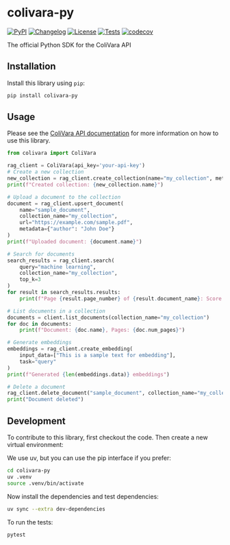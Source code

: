 # colivara-py

[![PyPI](https://img.shields.io/pypi/v/colivara-py.svg)](https://pypi.org/project/colivara-py/)
[![Changelog](https://img.shields.io/github/v/release/tjmlabs/colivara-py?include_prereleases&label=changelog)](https://github.com/tjmlabs/colivara-py/releases)
[![License](https://img.shields.io/badge/license-Apache%202.0-blue.svg)](https://github.com/tjmlabs/colivara-py/blob/main/LICENSE)
[![Tests](https://github.com/tjmlabs/colivara-py/actions/workflows/test.yml/badge.svg)](https://github.com/tjmlabs/colivara-py/actions/workflows/test.yml) [![codecov](https://codecov.io/gh/tjmlabs/ColiVara/branch/main/graph/badge.svg)](https://codecov.io/gh/tjmlabs/ColiVara)

The official Python SDK for the ColiVara API

## Installation

Install this library using `pip`:
```bash
pip install colivara-py
```
## Usage

Please see the [ColiVara API documentation](https://docs.colivara.com) for more information on how to use this library.

```python
from colivara import ColiVara

rag_client = ColiVara(api_key='your-api-key')
# Create a new collection
new_collection = rag_client.create_collection(name="my_collection", metadata={"description": "A sample collection"})
print(f"Created collection: {new_collection.name}")

# Upload a document to the collection
document = rag_client.upsert_document(
    name="sample_document",
    collection_name="my_collection",
    url="https://example.com/sample.pdf",
    metadata={"author": "John Doe"}
)
print(f"Uploaded document: {document.name}")

# Search for documents
search_results = rag_client.search(
    query="machine learning",
    collection_name="my_collection",
    top_k=3
)
for result in search_results.results:
    print(f"Page {result.page_number} of {result.document_name}: Score {result.normalized_score}")

# List documents in a collection
documents = client.list_documents(collection_name="my_collection")
for doc in documents:
    print(f"Document: {doc.name}, Pages: {doc.num_pages}")

# Generate embeddings
embeddings = rag_client.create_embedding(
    input_data=["This is a sample text for embedding"],
    task="query"
)
print(f"Generated {len(embeddings.data)} embeddings")

# Delete a document
rag_client.delete_document("sample_document", collection_name="my_collection")
print("Document deleted")
```

## Development

To contribute to this library, first checkout the code. Then create a new virtual environment:

We use uv, but you can use the pip interface if you prefer:

```bash
cd colivara-py
uv .venv
source .venv/bin/activate
```
Now install the dependencies and test dependencies:
```bash
uv sync --extra dev-dependencies
```
To run the tests:
```bash
pytest
```
